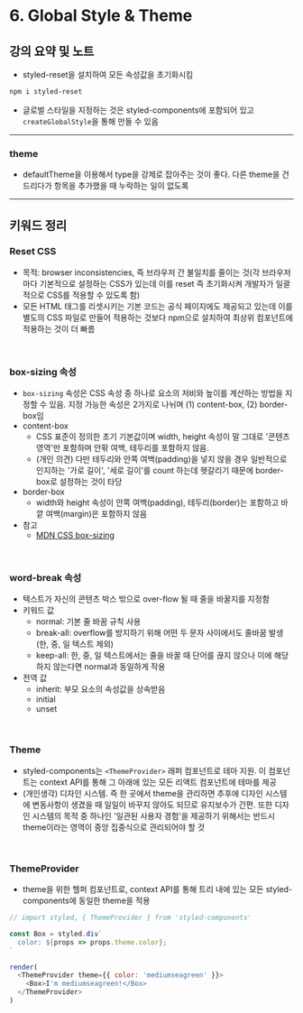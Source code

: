 # 6. Global Style & Theme

## 강의 요약 및 노트

- styled-reset을 설치하여 모든 속성값을 초기화시킴

```bash
npm i styled-reset
```

- 글로벌 스타일을 지정하는 것은 styled-components에 포함되어 있고 `createGlobalStyle`을 통해 만들 수 있음

<hr />

### theme

- defaultTheme을 이용해서 type을 강제로 잡아주는 것이 좋다. 다른 theme을 건드리다가 항목을 추가했을 때 누락하는 일이 없도록

<hr />

## 키워드 정리

### Reset CSS

- 목적: browser inconsistencies, 즉 브라우저 간 불일치를 줄이는 것(각 브라우저마다 기본적으로 설정하는 CSS가 있는데 이를 reset 즉 초기화시켜 개발자가 일괄적으로 CSS를 적용할 수 있도록 함)
- 모든 HTML 태그를 리셋시키는 기본 코드는 공식 페이지에도 제공되고 있는데 이를 별도의 CSS 파일로 만들어 적용하는 것보다 npm으로 설치하여 최상위 컴포넌트에 적용하는 것이 더 빠름

</br>

### box-sizing 속성

- `box-sizing` 속성은 CSS 속성 중 하나로 요소의 저비와 높이를 계산하는 방법을 지정할 수 있음. 지정 가능한 속성은 2가지로 나뉘며 (1) content-box, (2) border-box임
- content-box
    - CSS 표준이 정의한 초기 기본값이며 width, height 속성이 말 그대로 '콘텐츠 영역'만 포함하며 안팎 여백, 테두리를 포함하지 않음. 
    - (개인 의견) 다만 테두리와 안쪽 여백(padding)을 넣지 않을 경우 일반적으로 인지하는 '가로 길이', '세로 길이'를 count 하는데 헷갈리기 때문에 border-box로 설정하는 것이 타당
- border-box
    - width와 height 속성이 안쪽 여백(padding), 테두리(border)는 포함하고 바깥 여백(margin)은 포함하지 않음
- 참고
    - [MDN CSS box-sizing](https://developer.mozilla.org/ko/docs/Web/CSS/box-sizing)

</br>

### word-break 속성

- 텍스트가 자신의 콘텐츠 박스 밖으로 over-flow 될 때 줄을 바꿀지를 지정함
- 키워드 값
    - normal: 기본 줄 바꿈 규칙 사용
    - break-all: overflow를 방지하기 위해 어떤 두 문자 사이에서도 줄바꿈 발생(한, 중, 일 텍스트 제외)
    - keep-all: 한, 중, 일 텍스트에서는 줄을 바꿀 때 단어를 끊지 않으나 이에 해당하지 않는다면 normal과 동일하게 작용
- 전역 값
    - inherit: 부모 요소의 속성값을 상속받음
    - initial
    - unset

</br>

### Theme

- styled-components는 `<ThemeProvider>` 래퍼 컴포넌트로 테마 지원. 이 컴포넌트는 context API를 통해 그 아래에 있는 모든 리액트 컴포넌트에 테마를 제공
- (개인생각) 디자인 시스템. 즉 한 곳에서 theme을 관리하면 추후에 디자인 시스템에 변동사항이 생겼을 때 일일이 바꾸지 않아도 되므로 유지보수가 간편. 또한 디자인 시스템의 목적 중 하나인 '일관된 사용자 경험'을 제공하기 위해서는 반드시 theme이라는 영역이 중앙 집중식으로 관리되어야 할 것

</br>

### ThemeProvider

- theme을 위한 헬퍼 컴포넌트로, context API를 통해 트리 내에 있는 모든 styled-components에 동일한 theme을 적용

```js
// import styled, { ThemeProvider } from 'styled-components'

const Box = styled.div`
  color: ${props => props.theme.color};
`

render(
  <ThemeProvider theme={{ color: 'mediumseagreen' }}>
    <Box>I'm mediumseagreen!</Box>
  </ThemeProvider>
)
```
